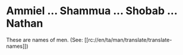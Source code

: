# Ammiel ... Shammua ... Shobab ... Nathan

These are names of men. (See: [[rc://en/ta/man/translate/translate-names]])

